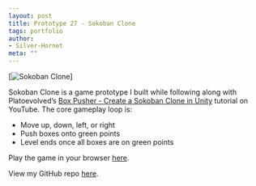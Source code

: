 ```yaml
---
layout: post
title: Prototype 27 - Sokoban Clone
tags: portfolio
author:
- Silver-Hornet
meta: ""
---
```


[![Sokoban Clone]({{site.url}}/sokoban-clone.gif)]


Sokoban Clone is a game prototype I built while following along with Platoevolved’s [Box Pusher - Create a Sokoban Clone in Unity](https://www.youtube.com/watch?v=ESh8phnmiXg) tutorial on YouTube. The core gameplay loop is:

- Move up, down, left, or right
- Push boxes onto green points
- Level ends once all boxes are on green points

Play the game in your browser [here](https://play.unity.com/mg/other/platoevolved-s-sokoban-clone).

View my GitHub repo [here](https://github.com/silver-hornet/platoevolved-sokoban-clone).